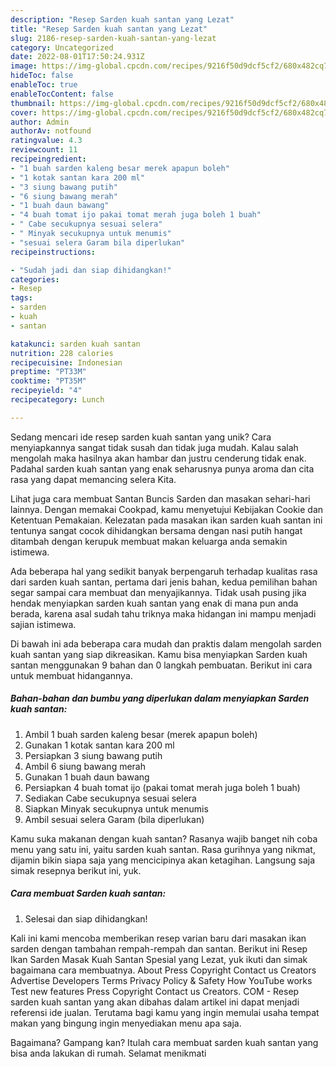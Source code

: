 ```yaml
---
description: "Resep Sarden kuah santan yang Lezat"
title: "Resep Sarden kuah santan yang Lezat"
slug: 2186-resep-sarden-kuah-santan-yang-lezat
category: Uncategorized
date: 2022-08-01T17:50:24.931Z
image: https://img-global.cpcdn.com/recipes/9216f50d9dcf5cf2/680x482cq70/sarden-kuah-santan-foto-resep-utama.jpg
hideToc: false
enableToc: true
enableTocContent: false
thumbnail: https://img-global.cpcdn.com/recipes/9216f50d9dcf5cf2/680x482cq70/sarden-kuah-santan-foto-resep-utama.jpg
cover: https://img-global.cpcdn.com/recipes/9216f50d9dcf5cf2/680x482cq70/sarden-kuah-santan-foto-resep-utama.jpg
author: Admin
authorAv: notfound
ratingvalue: 4.3
reviewcount: 11
recipeingredient:
- "1 buah sarden kaleng besar merek apapun boleh"
- "1 kotak santan kara 200 ml"
- "3 siung bawang putih"
- "6 siung bawang merah"
- "1 buah daun bawang"
- "4 buah tomat ijo pakai tomat merah juga boleh 1 buah"
- " Cabe secukupnya sesuai selera"
- " Minyak secukupnya untuk menumis"
- "sesuai selera Garam bila diperlukan"
recipeinstructions:

- "Sudah jadi dan siap dihidangkan!"
categories:
- Resep
tags:
- sarden
- kuah
- santan

katakunci: sarden kuah santan 
nutrition: 228 calories
recipecuisine: Indonesian
preptime: "PT33M"
cooktime: "PT35M"
recipeyield: "4"
recipecategory: Lunch

---
```





Sedang mencari ide resep sarden kuah santan yang unik? Cara menyiapkannya sangat tidak susah dan tidak juga mudah. Kalau salah mengolah maka hasilnya akan hambar dan justru cenderung tidak enak. Padahal sarden kuah santan yang enak seharusnya punya aroma dan cita rasa yang dapat memancing selera Kita.





Lihat juga cara membuat Santan Buncis Sarden dan masakan sehari-hari lainnya. Dengan memakai Cookpad, kamu menyetujui Kebijakan Cookie dan Ketentuan Pemakaian. Kelezatan pada masakan ikan sarden kuah santan ini tentunya sangat cocok dihidangkan bersama dengan nasi putih hangat ditambah dengan kerupuk membuat makan keluarga anda semakin istimewa.

Ada beberapa hal yang sedikit banyak berpengaruh terhadap kualitas rasa dari sarden kuah santan, pertama dari jenis bahan, kedua pemilihan bahan segar sampai cara membuat dan menyajikannya. Tidak usah pusing jika hendak menyiapkan sarden kuah santan yang enak di mana pun anda berada, karena asal sudah tahu triknya maka hidangan ini mampu menjadi sajian istimewa.






Di bawah ini ada beberapa cara mudah dan praktis dalam mengolah sarden kuah santan yang siap dikreasikan. Kamu bisa menyiapkan Sarden kuah santan menggunakan 9 bahan dan 0 langkah pembuatan. Berikut ini cara untuk membuat hidangannya.

<!--inarticleads1-->

##### Bahan-bahan dan bumbu yang diperlukan dalam menyiapkan Sarden kuah santan:

1. Ambil 1 buah sarden kaleng besar (merek apapun boleh)
1. Gunakan 1 kotak santan kara 200 ml
1. Persiapkan 3 siung bawang putih
1. Ambil 6 siung bawang merah
1. Gunakan 1 buah daun bawang
1. Persiapkan 4 buah tomat ijo (pakai tomat merah juga boleh 1 buah)
1. Sediakan  Cabe secukupnya sesuai selera
1. Siapkan  Minyak secukupnya untuk menumis
1. Ambil sesuai selera Garam (bila diperlukan)


Kamu suka makanan dengan kuah santan? Rasanya wajib banget nih coba menu yang satu ini, yaitu sarden kuah santan. Rasa gurihnya yang nikmat, dijamin bikin siapa saja yang mencicipinya akan ketagihan. Langsung saja simak resepnya berikut ini, yuk. 

<!--inarticleads2-->

##### Cara membuat Sarden kuah santan:


1. Selesai dan siap dihidangkan!

Kali ini kami mencoba memberikan resep varian baru dari masakan ikan sarden dengan tambahan rempah-rempah dan santan. Berikut ini Resep Ikan Sarden Masak Kuah Santan Spesial yang Lezat, yuk ikuti dan simak bagaimana cara membuatnya. About Press Copyright Contact us Creators Advertise Developers Terms Privacy Policy &amp; Safety How YouTube works Test new features Press Copyright Contact us Creators. COM - Resep sarden kuah santan yang akan dibahas dalam artikel ini dapat menjadi referensi ide jualan. Terutama bagi kamu yang ingin memulai usaha tempat makan yang bingung ingin menyediakan menu apa saja. 

Bagaimana? Gampang kan? Itulah cara membuat sarden kuah santan yang bisa anda lakukan di rumah. Selamat menikmati
